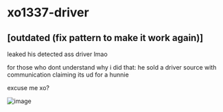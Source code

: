 # xo1337-driver
## [outdated (fix pattern to make it work again)]

leaked his detected ass driver lmao

for those who dont understand why i did that: he sold a driver source with communication claiming its ud for a hunnie

excuse me xo?

![image](https://github.com/vaavy/xo1337-driver/assets/113793162/4b9e84cf-01ca-4bc6-b690-7ade95da8ce2)

